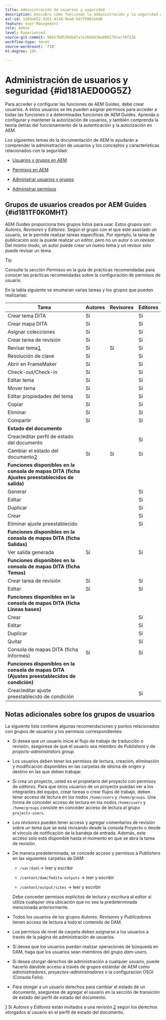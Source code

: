 ```yaml
---
title: Administración de usuarios y seguridad
description: Descubra cómo funcionan la administración y la seguridad de los usuarios
exl-id: 1269a652-5261-413d-9ea0-b4f75003e9d8
feature: User Management
role: Admin
level: Experienced
source-git-commit: 9b657b0530db8fafe3bb6d30a9002791acf8f226
workflow-type: tm+mt
source-wordcount: '710'
ht-degree: 10%

---
```


# Administración de usuarios y seguridad {#id181AED00G5Z}

Para acceder y configurar las funciones de AEM Guides, debe crear usuarios. A estos usuarios se les pueden asignar permisos para acceder a todas las funciones o a determinadas funciones de AEM Guides. Aprenda a configurar y mantener la autorización de usuarios, y también comprenda la teoría detrás del funcionamiento de la autenticación y la autorización en AEM.

Los siguientes temas de la documentación de AEM le ayudarán a comprender la administración de usuarios y los conceptos y características relacionados con la seguridad:

- [Usuarios y grupos en AEM](https://helpx.adobe.com/experience-manager/6-5/sites/administering/using/security.html#UsersandGroupsinAEM)

- [Permisos en AEM](https://helpx.adobe.com/experience-manager/6-5/sites/administering/using/security.html#PermissionsinAEM)

- [Administrar usuarios y grupos](https://helpx.adobe.com/experience-manager/6-5/sites/administering/using/security.html#ManagingUsersandGroups)

- [Administrar permisos](https://helpx.adobe.com/experience-manager/6-5/sites/administering/using/security.html#ManagingPermissions)


## Grupos de usuarios creados por AEM Guides {#id181TF0K0MHT}

AEM Guides proporciona tres grupos listos para usar. Estos grupos son: *Autores*, *Revisores* y *Editores*. Según el grupo con el que esté asociado un usuario, se le permite realizar tareas específicas. Por ejemplo, la tarea de publicación solo la puede realizar un editor, pero no un autor o un revisor. Del mismo modo, un autor puede crear un nuevo tema y un revisor solo puede revisar un tema.

>[!TIP]
>
> Consulte la sección *Permisos* en la guía de prácticas recomendadas para conocer las prácticas recomendadas sobre la configuración de permisos de usuario.

En la tabla siguiente se enumeran varias tareas y los grupos que pueden realizarlas:

| Tarea | Autores | Revisores | Editores |
|----|-------|---------|----------|
| Crear tema DITA | Sí |   | Sí |
| Crear mapa DITA | Sí |   | Sí |
| Asignar colecciones | Sí |   | Sí |
| Crear tarea de revisión | Sí |   | Sí |
| Revisar tema[1](#fntarg_1) | Sí | Sí | Sí |
| Resolución de clave | Sí |   | Sí |
| Abrir en FrameMaker | Sí |   | Sí |
| Check-out/Check-in | Sí |   | Sí |
| Editar tema | Sí |   | Sí |
| Mover tema | Sí |   | Sí |
| Editar propiedades del tema | Sí |   | Sí |
| Copiar | Sí |   | Sí |
| Eliminar | Sí |   | Sí |
| Compartir | Sí |   | Sí |
| **Estado del documento** |
| Crear/editar perfil de estado del documento |   |   | Sí |
| Cambiar el estado del documento[2](#fntarg_2) | Sí | Sí | Sí |
| **Funciones disponibles en la consola de mapas DITA \(ficha Ajustes preestablecidos de salida\)** |
| Generar |   |   | Sí |
| Editar |   |   | Sí |
| Duplicar |   |   | Sí |
| Crear |   |   | Sí |
| Eliminar ajuste preestablecido |   |   | Sí |
| **Funciones disponibles en la consola de mapas DITA \(ficha Salidas\)** |
| Ver salida generada | Sí |   | Sí |
| **Funciones disponibles en la consola de mapas DITA \(ficha Temas\)** |
| Crear tarea de revisión | Sí |   | Sí |
| Editar | Sí |   | Sí |
| **Funciones disponibles en la consola de mapas DITA \(ficha Líneas bases\)** |
| Crear |   |   | Sí |
| Editar |   |   | Sí |
| Duplicar |   |   | Sí |
| Quitar |   |   | Sí |
| Consola de mapas DITA \(ficha Informes\) | Sí |   | Sí |
| **Funciones disponibles en la consola de mapas DITA \(Ajustes preestablecidos de condición\)** |
| Crear/editar ajuste preestablecido de condición |   |   | Sí |

## Notas adicionales sobre los grupos de usuarios

La siguiente lista contiene algunas recomendaciones y puntos relacionados con grupos de usuarios y los permisos correspondientes:

- Si desea que un usuario inicie el flujo de trabajo de traducción o revisión, asegúrese de que el usuario sea miembro de *Publishers* y de *projects-administrators group*.

- Los usuarios deben tener los permisos de lectura, creación, eliminación y modificación disponibles en las carpetas de idioma de origen y destino en las que deben trabajar.

- Si crea un proyecto, usted es el propietario del proyecto con permisos de *editores*. Para que otros usuarios de un proyecto puedan ver a los integrantes del equipo, crear tareas o crear flujos de trabajo, deben tener acceso de lectura en los nodos `/home/users` y `/home/groups`. Una forma de conceder acceso de lectura en los nodos `/home/users` y `/home/groups` consiste en conceder acceso de lectura al grupo `projects-users`.

- *Los revisores* pueden tener acceso y agregar comentarios de revisión sobre un tema que se está revisando desde la consola Proyecto o desde el vínculo de notificación de la bandeja de entrada. Además, este acceso solo está disponible hasta el momento en que se abra la tarea de revisión.

- De manera predeterminada, se concede acceso y permisos a *Publishers* en las siguientes carpetas de DAM:

   - ``/var/dxml``-\> leer y escribir

   - `/content/dam/fmdita-outputs` -\> leer y escribir

   - `/content/output/sites` -\> leer y escribir

  Debe conceder permisos explícitos de lectura y escritura al editor si utiliza cualquier otra ubicación que no sea la predeterminada mencionada anteriormente.

- Todos los usuarios de los grupos *Autores*, *Revisores* y *Publicadores* tienen acceso de lectura a todo el contenido de DAM.

- Los permisos de nivel de carpeta deben asignarse a los usuarios a través de la página de administración de usuarios.

- Si desea que los usuarios puedan realizar operaciones de búsqueda en DAM, haga que los usuarios sean miembros del grupo *dam-users*.

- Si desea otorgar derechos de administración a cualquier usuario, puede hacerlo dándole acceso a través de grupos estándar de AEM como *administradores*, *proyectos-administradores* o la configuración OSGI \(Consola Felix\).

- Para otorgar a un usuario derechos para cambiar el estado de un documento, asegúrese de agregar el usuario en la sección de transición de estado del perfil de estado del documento.

[1](#fnsrc_1) Si *Autores* y *Editores* están invitados a una revisión.[2](#fnsrc_2) según los derechos otorgados al usuario en el perfil de estado del documento.
